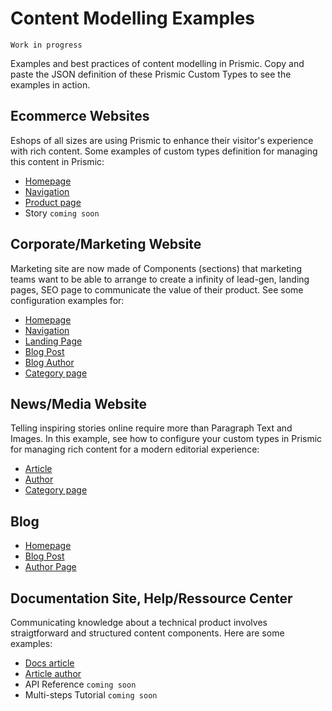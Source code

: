 # Content Modelling Examples
`Work in progress`

Examples and best practices of content modelling in Prismic. Copy and paste the JSON definition of these Prismic Custom Types to see the examples in action.

## Ecommerce Websites

Eshops of all sizes are using Prismic to enhance their visitor's experience with rich content. Some examples of custom types definition for managing this content in Prismic:
* [Homepage](https://github.com/prismicio/content-modelling-examples/blob/main/Ecommerce/homepage.json)
* [Navigation](https://github.com/prismicio/content-modelling-examples/blob/main/Ecommerce/ecommerce_navigation.json)
* [Product page](https://github.com/prismicio/content-modelling-examples/blob/main/Ecommerce/ecommerce_product-page.json)
* Story `coming soon`

## Corporate/Marketing Website

Marketing site are now made of Components (sections) that marketing teams want to be able to arrange to create a infinity of lead-gen, landing pages, SEO page to communicate the value of their product. See some configuration examples for:
* [Homepage](https://github.com/prismicio/content-modelling-examples/blob/main/Marketing/marketing_homepage.json)
* [Navigation](https://github.com/prismicio/content-modelling-examples/blob/main/Marketing/marketing_navigation.json)
* [Landing Page](https://github.com/prismicio/content-modelling-examples/blob/main/Marketing/landingpage.json)
* [Blog Post](https://github.com/prismicio/content-modelling-examples/blob/main/Marketing/marketing_blog-post.json)
* [Blog Author](https://github.com/prismicio/content-modelling-examples/blob/main/Marketing/marketing_author.json)
* [Category page](https://github.com/prismicio/content-modelling-examples/blob/main/Marketing/marketing_category-page.json)

## News/Media Website

Telling inspiring stories online require more than Paragraph Text and Images. In this example, see how to configure your custom types in Prismic for managing rich content for a modern editorial experience:
* [Article](https://github.com/prismicio/content-modelling-examples/blob/main/Editorial/editorial_article.json)
* [Author](https://github.com/prismicio/content-modelling-examples/blob/main/Editorial/editorial_author.json)
* [Category page](https://github.com/prismicio/content-modelling-examples/blob/main/Editorial/editorial_category-page.json)

## Blog

* [Homepage](https://github.com/prismicio/content-modelling-examples/blob/main/Blog/homepage.json)
* [Blog Post](https://github.com/prismicio/content-modelling-examples/blob/main/Blog/blog_blog-post.json)
* [Author Page](https://github.com/prismicio/content-modelling-examples/blob/main/Blog/author.json)


## Documentation Site, Help/Ressource Center

Communicating knowledge about a technical product involves straigtforward and structured content components. Here are some examples:
* [Docs article](https://github.com/prismicio/content-modelling-examples/blob/main/Documentation/documentation_article.json)
* [Article author](https://github.com/prismicio/content-modelling-examples/blob/main/Documentation/documentation_author.json)
* API Reference  `coming soon`
* Multi-steps Tutorial `coming soon`

